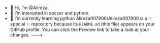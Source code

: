 - 👋 Hi, I’m @Alireza
- 👀 I’m interested in soccer and python
- 🌱 I’m currently learning python
Alireza007900/Alireza007900 is a ✨ special ✨ repository because its `README.md` (this file) appears on your GitHub profile.
You can click the Preview link to take a look at your changes.
--->
